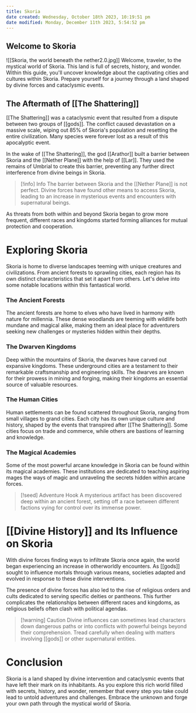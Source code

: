 ```yaml
---
title: Skoria
date created: Wednesday, October 18th 2023, 10:19:51 pm
date modified: Monday, December 11th 2023, 5:54:52 pm
---
```

## Welcome to Skoria
![[Skoria, the world beneath the nether2.0.jpg]]
Welcome, traveler, to the mystical world of Skoria. This land is full of secrets, history, and wonder. Within this guide, you'll uncover knowledge about the captivating cities and cultures within Skoria. Prepare yourself for a journey through a land shaped by divine forces and cataclysmic events.

## The Aftermath of [[The Shattering]]

[[The Shattering]] was a cataclysmic event that resulted from a dispute between two groups of [[gods]]. The conflict caused devastation on a massive scale, wiping out 85% of Skoria's population and resetting the entire civilization. Many species were forever lost as a result of this apocalyptic event.

In the wake of [[The Shattering]], the god [[Arathor]] built a barrier between Skoria and the [[Nether Plane]] with the help of [[Lar]]. They used the remains of Umbrial to create this barrier, preventing any further direct interference from divine beings in Skoria.

> [!info] Info
> The barrier between Skoria and the [[Nether Plane]] is not perfect. Divine forces have found other means to access Skoria, leading to an increase in mysterious events and encounters with supernatural beings.

As threats from both within and beyond Skoria began to grow more frequent, different races and kingdoms started forming alliances for mutual protection and cooperation.

# Exploring Skoria

Skoria is home to diverse landscapes teeming with unique creatures and civilizations. From ancient forests to sprawling cities, each region has its own distinct characteristics that set it apart from others. Let's delve into some notable locations within this fantastical world.

### The Ancient Forests

The ancient forests are home to elves who have lived in harmony with nature for millennia. These dense woodlands are teeming with wildlife both mundane and magical alike, making them an ideal place for adventurers seeking new challenges or mysteries hidden within their depths.

### The Dwarven Kingdoms

Deep within the mountains of Skoria, the dwarves have carved out expansive kingdoms. These underground cities are a testament to their remarkable craftsmanship and engineering skills. The dwarves are known for their prowess in mining and forging, making their kingdoms an essential source of valuable resources.

### The Human Cities

Human settlements can be found scattered throughout Skoria, ranging from small villages to grand cities. Each city has its own unique culture and history, shaped by the events that transpired after [[The Shattering]]. Some cities focus on trade and commerce, while others are bastions of learning and knowledge.

### The Magical Academies

Some of the most powerful arcane knowledge in Skoria can be found within its magical academies. These institutions are dedicated to teaching aspiring mages the ways of magic and unraveling the secrets hidden within arcane forces.

> [!seed] Adventure Hook
> A mysterious artifact has been discovered deep within an ancient forest, setting off a race between different factions vying for control over its immense power.

# [[Divine History]] and Its Influence on Skoria

With divine forces finding ways to infiltrate Skoria once again, the world began experiencing an increase in otherworldly encounters. As [[gods]] sought to influence mortals through various means, societies adapted and evolved in response to these divine interventions.

The presence of divine forces has also led to the rise of religious orders and cults dedicated to serving specific deities or pantheons. This further complicates the relationships between different races and kingdoms, as religious beliefs often clash with political agendas.

> [!warning] Caution
> Divine influences can sometimes lead characters down dangerous paths or into conflicts with powerful beings beyond their comprehension. Tread carefully when dealing with matters involving [[gods]] or other supernatural entities.

# Conclusion

Skoria is a land shaped by divine intervention and cataclysmic events that have left their mark on its inhabitants. As you explore this rich world filled with secrets, history, and wonder, remember that every step you take could lead to untold adventures and challenges. Embrace the unknown and forge your own path through the mystical world of Skoria.
